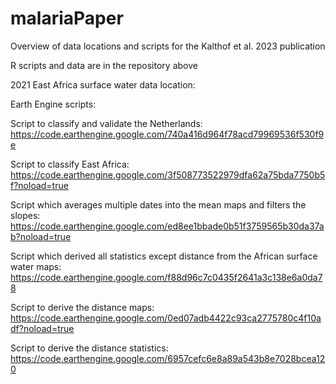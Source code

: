 # malariaPaper
Overview of data locations and scripts for the Kalthof et al. 2023 publication 

R scripts and data are in the repository above

2021 East Africa surface water data location: 

Earth Engine scripts:

Script to classify and validate the Netherlands:
https://code.earthengine.google.com/740a416d964f78acd79969536f530f9e

Script to classify East Africa:
https://code.earthengine.google.com/3f508773522979dfa62a75bda7750b5f?noload=true

Script which averages multiple dates into the mean maps and filters the slopes:
https://code.earthengine.google.com/ed8ee1bbade0b51f3759565b30da37ab?noload=true

Script which derived all statistics except distance from the African surface water maps:
https://code.earthengine.google.com/f88d96c7c0435f2641a3c138e6a0da78

Script to derive the distance maps:
https://code.earthengine.google.com/0ed07adb4422c93ca2775780c4f10adf?noload=true

Script to derive the distance statistics:
https://code.earthengine.google.com/6957cefc6e8a89a543b8e7028bcea120

